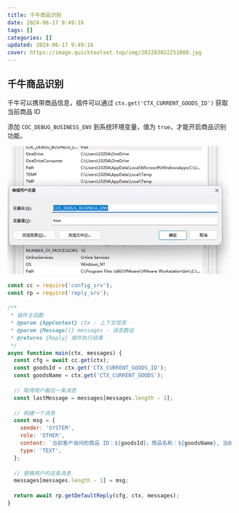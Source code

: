 ```yaml
---
title: 千牛商品识别
date: 2024-06-17 9:49:16
tags: []
categories: []
updated: 2024-06-17 9:49:16
cover: https://image.quicktoolset.top/img/202203022251008.jpg
---
```


## 千牛商品识别
千牛可以携带商品信息，插件可以通过 `ctx.get('CTX_CURRENT_GOODS_ID')` 获取当前商品 ID

添加 `COC_DEBUG_BUSINESS_ENV` 到系统环境变量，值为 `true`，才能开启商品识别功能。

![alt text](image.png)

```js
const cc = require('config_srv');
const rp = require('reply_srv');

/**
 * 插件主函数
 * @param {AppContext} ctx - 上下文信息
 * @param {Message[]} messages - 消息数组
 * @returns {Reply} 插件执行结果
 */
async function main(ctx, messages) {
  const cfg = await cc.get(ctx);
  const goodsId = ctx.get('CTX_CURRENT_GOODS_ID');
  const goodsName = ctx.get('CTX_CURRENT_GOODS');

  // 取得用户最后一条消息
  const lastMessage = messages[messages.length - 1];

  // 构建一个消息
  const msg = {
    sender: 'SYSTEM',
    role: 'OTHER',
    content: `当前客户询问的商品 ID：${goodsId}，商品名称：${goodsName}, 当前用户最后一条消息：${lastMessage.content}`,
    type: 'TEXT',
  };

  // 替换用户的这条消息
  messages[messages.length - 1] = msg;

  return await rp.getDefaultReply(cfg, ctx, messages);
}
```